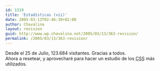 ```yaml
---
id: 1319
title: 'Estadísticas (vii)'
date: 2005-03-13T02:46:39+02:00
author: Chavalina
layout: revision
guid: http://www.wp.chavalina.net/2005/03/13/363-revision/
permalink: /2005/03/13/363-revision/
---
```

Desde el 25 de Julio, 123.684 visitantes. Gracias a todos.  
Ahora a resetear, y aprovecharé para hacer un estudio de los <acronym title="Cascade Style Sheets">CSS</acronym> más utilizados.